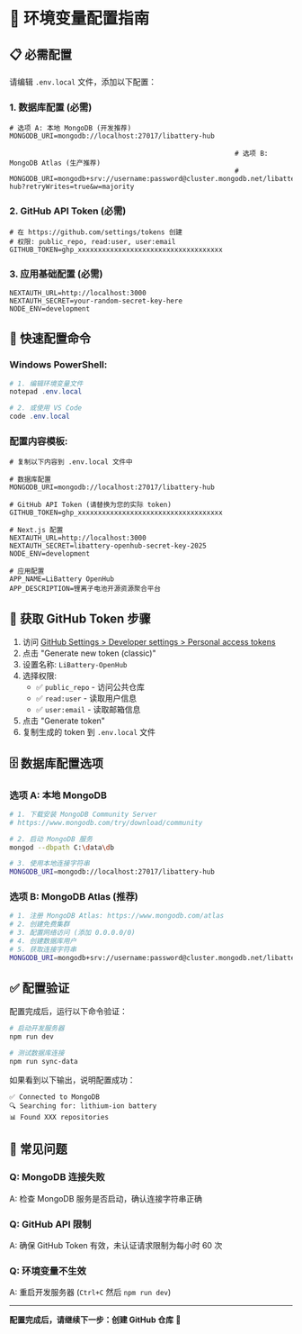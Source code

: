 # 🔧 环境变量配置指南

## 📋 必需配置

请编辑 `.env.local` 文件，添加以下配置：

### 1. 数据库配置 (必需)

```env
# 选项 A: 本地 MongoDB (开发推荐)
MONGODB_URI=mongodb://localhost:27017/libattery-hub

                                                        # 选项 B: MongoDB Atlas (生产推荐)
                                                        # MONGODB_URI=mongodb+srv://username:password@cluster.mongodb.net/libattery-hub?retryWrites=true&w=majority
```

### 2. GitHub API Token (必需)

```env
# 在 https://github.com/settings/tokens 创建
# 权限: public_repo, read:user, user:email
GITHUB_TOKEN=ghp_xxxxxxxxxxxxxxxxxxxxxxxxxxxxxxxxxxxx
```

### 3. 应用基础配置 (必需)

```env
NEXTAUTH_URL=http://localhost:3000
NEXTAUTH_SECRET=your-random-secret-key-here
NODE_ENV=development
```

## 🚀 快速配置命令

### Windows PowerShell:
```powershell
# 1. 编辑环境变量文件
notepad .env.local

# 2. 或使用 VS Code
code .env.local
```

### 配置内容模板:
```env
# 复制以下内容到 .env.local 文件中

# 数据库配置
MONGODB_URI=mongodb://localhost:27017/libattery-hub

# GitHub API Token (请替换为您的实际 token)
GITHUB_TOKEN=ghp_xxxxxxxxxxxxxxxxxxxxxxxxxxxxxxxxxxxx

# Next.js 配置
NEXTAUTH_URL=http://localhost:3000
NEXTAUTH_SECRET=libattery-openhub-secret-key-2025
NODE_ENV=development

# 应用配置
APP_NAME=LiBattery OpenHub
APP_DESCRIPTION=锂离子电池开源资源聚合平台
```

## 📝 获取 GitHub Token 步骤

1. 访问 [GitHub Settings > Developer settings > Personal access tokens](https://github.com/settings/tokens)
2. 点击 "Generate new token (classic)"
3. 设置名称: `LiBattery-OpenHub`
4. 选择权限:
   - ✅ `public_repo` - 访问公共仓库
   - ✅ `read:user` - 读取用户信息
   - ✅ `user:email` - 读取邮箱信息
5. 点击 "Generate token"
6. 复制生成的 token 到 `.env.local` 文件

## 🗄️ 数据库配置选项

### 选项 A: 本地 MongoDB
```bash
# 1. 下载安装 MongoDB Community Server
# https://www.mongodb.com/try/download/community

# 2. 启动 MongoDB 服务
mongod --dbpath C:\data\db

# 3. 使用本地连接字符串
MONGODB_URI=mongodb://localhost:27017/libattery-hub
```

### 选项 B: MongoDB Atlas (推荐)
```bash
# 1. 注册 MongoDB Atlas: https://www.mongodb.com/atlas
# 2. 创建免费集群
# 3. 配置网络访问 (添加 0.0.0.0/0)
# 4. 创建数据库用户
# 5. 获取连接字符串
MONGODB_URI=mongodb+srv://username:password@cluster.mongodb.net/libattery-hub
```

## ✅ 配置验证

配置完成后，运行以下命令验证：

```bash
# 启动开发服务器
npm run dev

# 测试数据库连接
npm run sync-data
```

如果看到以下输出，说明配置成功：
```
✅ Connected to MongoDB
🔍 Searching for: lithium-ion battery
📊 Found XXX repositories
```

## 🚨 常见问题

### Q: MongoDB 连接失败
A: 检查 MongoDB 服务是否启动，确认连接字符串正确

### Q: GitHub API 限制
A: 确保 GitHub Token 有效，未认证请求限制为每小时 60 次

### Q: 环境变量不生效
A: 重启开发服务器 (`Ctrl+C` 然后 `npm run dev`)

---

**配置完成后，请继续下一步：创建 GitHub 仓库** 🚀 